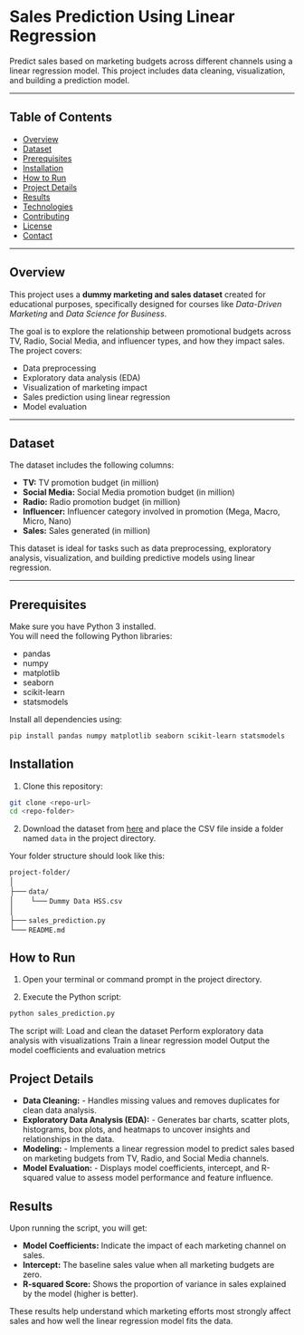 # Sales Prediction Using Linear Regression

Predict sales based on marketing budgets across different channels using a linear regression model. This project includes data cleaning, visualization, and building a prediction model.

---

## Table of Contents
- [Overview](#overview)
- [Dataset](#dataset)
- [Prerequisites](#prerequisites)
- [Installation](#installation)
- [How to Run](#how-to-run)
- [Project Details](#project-details)
- [Results](#results)
- [Technologies](#technologies)
- [Contributing](#contributing)
- [License](#license)
- [Contact](#contact)

---

## Overview

This project uses a **dummy marketing and sales dataset** created for educational purposes, specifically designed for courses like *Data-Driven Marketing* and *Data Science for Business*.

The goal is to explore the relationship between promotional budgets across TV, Radio, Social Media, and influencer types, and how they impact sales. The project covers:

- Data preprocessing  
- Exploratory data analysis (EDA)  
- Visualization of marketing impact  
- Sales prediction using linear regression  
- Model evaluation

---

## Dataset

The dataset includes the following columns:

- **TV:** TV promotion budget (in million)  
- **Social Media:** Social Media promotion budget (in million)  
- **Radio:** Radio promotion budget (in million)  
- **Influencer:** Influencer category involved in promotion (Mega, Macro, Micro, Nano)  
- **Sales:** Sales generated (in million)  

This dataset is ideal for tasks such as data preprocessing, exploratory analysis, visualization, and building predictive models using linear regression.

---

## Prerequisites

Make sure you have Python 3 installed.  
You will need the following Python libraries:

- pandas  
- numpy  
- matplotlib  
- seaborn  
- scikit-learn  
- statsmodels  

Install all dependencies using:

```bash
pip install pandas numpy matplotlib seaborn scikit-learn statsmodels
```

## Installation

1. Clone this repository:

```bash
git clone <repo-url>
cd <repo-folder>
```

2. Download the dataset from [here](https://www.kaggle.com/harrimansaragih/dummy-advertising-and-sales-data) and place the CSV file inside a folder named `data` in the project directory.

 Your folder structure should look like this:<br>

`project-folder/`<br>
│<br>
├── `data/`<br>
│  └── `Dummy Data HSS.csv`<br>
│<br>
├── `sales_prediction.py`<br>
└── `README.md`<br>

## How to Run

1. Open your terminal or command prompt in the project directory.

2. Execute the Python script:

```bash
python sales_prediction.py
```
The script will:
Load and clean the dataset
Perform exploratory data analysis with visualizations
Train a linear regression model
Output the model coefficients and evaluation metrics

## Project Details

- **Data Cleaning:** - Handles missing values and removes duplicates for clean data analysis.  
- **Exploratory Data Analysis (EDA):** - Generates bar charts, scatter plots, histograms, box plots, and heatmaps to uncover insights and relationships in the data.  
- **Modeling:** - Implements a linear regression model to predict sales based on marketing budgets from TV, Radio, and Social Media channels.  
- **Model Evaluation:** - Displays model coefficients, intercept, and R-squared value to assess model performance and feature influence.  

## Results

Upon running the script, you will get:
- **Model Coefficients:** Indicate the impact of each marketing channel on sales.  
- **Intercept:** The baseline sales value when all marketing budgets are zero.  
- **R-squared Score:** Shows the proportion of variance in sales explained by the model (higher is better).  

These results help understand which marketing efforts most strongly affect sales and how well the linear regression model fits the data.




